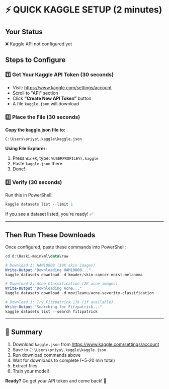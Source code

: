 # ⚡ QUICK KAGGLE SETUP (2 minutes)

## Your Status

❌ Kaggle API not configured yet

## Steps to Configure

### 1️⃣ Get Your Kaggle API Token (30 seconds)

- Visit: https://www.kaggle.com/settings/account
- Scroll to "API" section
- Click **"Create New API Token"** button
- A file `kaggle.json` will download

### 2️⃣ Place the File (30 seconds)

**Copy the kaggle.json file to:**

```
C:\Users\priya\.kaggle\kaggle.json
```

**Using File Explorer:**

1. Press `Win+R`, type: `%USERPROFILE%\.kaggle`
2. Paste `kaggle.json` there
3. Done!

### 3️⃣ Verify (30 seconds)

Run this in PowerShell:

```powershell
kaggle datasets list --limit 1
```

If you see a dataset listed, you're ready! ✅

---

## Then Run These Downloads

Once configured, paste these commands into PowerShell:

```powershell
cd d:\Haski-main\ml\data\raw

# Download 1: HAM10000 (10K skin images)
Write-Output "Downloading HAM10000..."
kaggle datasets download -d kmader/skin-cancer-mnist-melanoma

# Download 2: Acne Classification (2K acne images)
Write-Output "Downloading Acne..."
kaggle datasets download -d movileanu/acne-severity-classification

# Download 3: Try Fitzpatrick 17k (if available)
Write-Output "Searching for Fitzpatrick..."
kaggle datasets list --search fitzpatrick
```

---

## 🎯 Summary

1. Download `kaggle.json` from https://www.kaggle.com/settings/account
2. Save to `C:\Users\priya\.kaggle\kaggle.json`
3. Run download commands above
4. Wait for downloads to complete (~5-20 min total)
5. Extract files
6. Train your model!

**Ready?** Go get your API token and come back! 🚀
